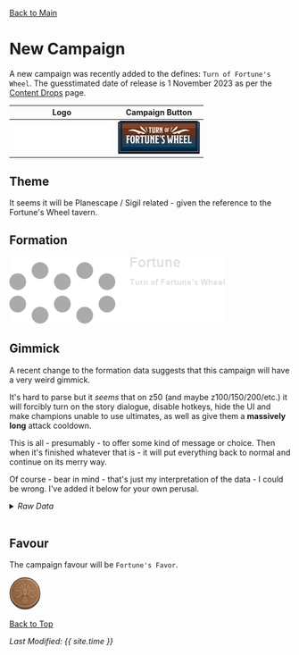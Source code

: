 [Back to Main](index.md)

# New Campaign

A new campaign was recently added to the defines: `Turn of Fortune's Wheel`. The guesstimated date of release is 1 November 2023 as per the [Content Drops](contentdrops.md) page.

| Logo | Campaign Button |
|---|---|
| ![Fortune's Wheel Campaign Logo](images/campaign_fortuneswheel/logo.png) | ![Favour Icon](images/campaign_fortuneswheel/campaign_button.png) |

## Theme

It seems it will be Planescape / Sigil related - given the reference to the Fortune's Wheel tavern.

## Formation

![Formation Picture](images/campaign_fortuneswheel/formation.png)

## Gimmick

A recent change to the formation data suggests that this campaign will have a very weird gimmick.

It's hard to parse but it *seems* that on z50 (and maybe z100/150/200/etc.) it will forcibly turn on the story dialogue, disable hotkeys, hide the UI and make champions unable to use ultimates, as well as give them a **massively long** attack cooldown.

This is all - presumably - to offer some kind of message or choice. Then when it's finished whatever that is - it will put everything back to normal and continue on its merry way.

Of course - bear in mind - that's just my interpretation of the data - I could be wrong. I've added it below for your own perusal.

<details><summary><em>Raw Data</em></summary><p><pre>
"campaign_name": "Turn of Fortune's Wheel",
"game_change_data": [
	{
		"by_area": [
			{
				"blocked": false,
				"min_area": 1
			},
			{
				"buttons": [
					"LeftBump",
					"RightBump",
					"LeftTrigger",
					"RightTrigger",
					"Start"
				],
				"blocked": true,
				"min_area": 50,
				"axes": [
					"LeftStick",
					"RightStick",
					"DPad"
				]
			}
		],
		"loop_at": 51,
		"type": "block_gamepad_input"
	},
	{
		"area_level_cap": 50,
		"type": "cap_area_level"
	},
	{
		"type": "cap_area_skipping",
		"area_skip_cap": 50
	},
	{
		"area": 50,
		"type": "force_reset",
		"instant": true
	},
	{
		"by_area": [
			{
				"min_area": 1,
				"force": false
			},
			{
				"min_area": 50,
				"force": true
			}
		],
		"loop_at": 51,
		"type": "force_cinematics"
	},
	{
		"by_area": [
			{
				"min_area": 1,
				"enabled": true
			},
			{
				"min_area": 50,
				"enabled": false
			}
		],
		"loop_at": 51,
		"type": "disable_hotkeys"
	},
	{
		"by_area": [
			{
				"min_area": 1,
				"skip": false
			},
			{
				"min_area": 50,
				"skip": true
			}
		],
		"loop_at": 51,
		"type": "skip_boss_loot"
	},
	{
		"by_area": [
			{
				"hide": false,
				"min_area": 1
			},
			{
				"max_area": 50,
				"hide": true,
				"min_area": 50
			}
		],
		"loop_at": 51,
		"type": "hide_ui"
	},
	{
		"by_area": [
			{
				"min_area": 1,
				"should_cap": false
			},
			{
				"max_area": 50,
				"min_area": 50,
				"should_cap": true,
				"time_scale_cap": 1
			}
		],
		"loop_at": 51,
		"type": "cap_time_scale"
	},
	{
		"effects": [
			{
				"effect_string": "increase_attack_cooldown,1000000"
			},
			{
				"effect_string": "disable_hero_properties,0,0,0,0,1"
			}
		],
		"loop_at": 51,
		"type": "slot_effects_by_area",
		"area_slot_effects": [
			{
				"max_area": 50,
				"slot_effects": [
					{
						"slots": [
							0,
							1,
							2,
							3,
							4,
							5,
							6,
							7,
							8,
							9
						],
						"effect_index": 0
					}
				],
				"min_area": 50
			}
		]
	},
	{
		"by_area": [
			{
				"max_area": 50,
				"slots": [
					0,
					1,
					2,
					3,
					4,
					5,
					6,
					7,
					8,
					9
				],
				"min_area": 50,
				"locked": true
			}
		],
		"loop_at": 51,
		"type": "locked_slots"
	}
],
</pre></p></details><br/>

## Favour

The campaign favour will be `Fortune's Favor`.

![Favour Icon](images/campaign_fortuneswheel/icon_favour.png)


[Back to Top](#top)

*Last Modified: {{ site.time }}*